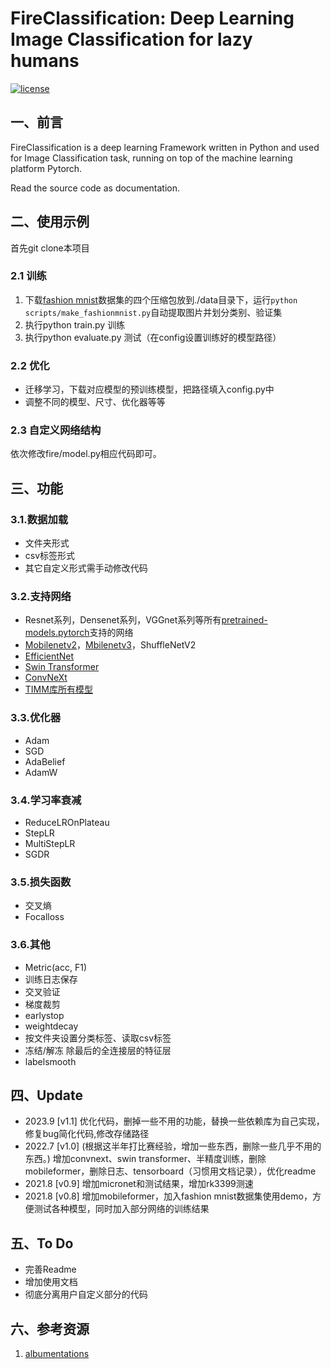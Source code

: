 # FireClassification: Deep Learning Image Classification for lazy humans

[![license](https://img.shields.io/github/license/mashape/apistatus.svg?maxAge=2592000)](https://github.com/fire717/Fire/blob/main/LICENSE) 
## 一、前言
FireClassification is a deep learning Framework written in Python and used for Image Classification task, running on top of the machine learning platform Pytorch.

Read the source code as documentation.

## 二、使用示例

首先git clone本项目

### 2.1 训练
1. 下载[fashion mnist](https://github.com/zalandoresearch/fashion-mnist)数据集的四个压缩包放到./data目录下，运行`python scripts/make_fashionmnist.py`自动提取图片并划分类别、验证集
2. 执行python train.py 训练
3. 执行python evaluate.py 测试（在config设置训练好的模型路径）

### 2.2 优化
* 迁移学习，下载对应模型的预训练模型，把路径填入config.py中
* 调整不同的模型、尺寸、优化器等等

### 2.3 自定义网络结构
依次修改fire/model.py相应代码即可。

## 三、功能
### 3.1.数据加载
* 文件夹形式
* csv标签形式
* 其它自定义形式需手动修改代码

### 3.2.支持网络

* Resnet系列，Densenet系列，VGGnet系列等所有[pretrained-models.pytorch](https://github.com/Cadene/pretrained-models.pytorch)支持的网络
* [Mobilenetv2](https://pytorch.org/docs/stable/torchvision/models.html?highlight=mobilenet#torchvision.models.mobilenet_v2)，[Mbilenetv3](https://github.com/kuan-wang/pytorch-mobilenet-v3)，ShuffleNetV2
* [EfficientNet](https://github.com/lukemelas/EfficientNet-PyTorch)
* [Swin Transformer](https://github.com/microsoft/Swin-Transformer)
* [ConvNeXt](https://github.com/facebookresearch/ConvNeXt)
* [TIMM库所有模型](https://github.com/huggingface/pytorch-image-models)



### 3.3.优化器
* Adam  
* SGD 
* AdaBelief 
* AdamW

### 3.4.学习率衰减
* ReduceLROnPlateau
* StepLR
* MultiStepLR
* SGDR

### 3.5.损失函数
* 交叉熵
* Focalloss

### 3.6.其他
* Metric(acc, F1)
* 训练日志保存
* 交叉验证
* 梯度裁剪
* earlystop
* weightdecay
* 按文件夹设置分类标签、读取csv标签
* 冻结/解冻 除最后的全连接层的特征层
* labelsmooth

 

## 四、Update
* 2023.9 [v1.1] 优化代码，删掉一些不用的功能，替换一些依赖库为自己实现，修复bug简化代码,修改存储路径
* 2022.7 [v1.0] (根据这半年打比赛经验，增加一些东西，删除一些几乎不用的东西。) 增加convnext、swin transformer、半精度训练，删除mobileformer，删除日志、tensorboard（习惯用文档记录），优化readme
* 2021.8 [v0.9] 增加micronet和测试结果，增加rk3399测速
* 2021.8 [v0.8] 增加mobileformer，加入fashion mnist数据集使用demo，方便测试各种模型，同时加入部分网络的训练结果

## 五、To Do
* 完善Readme
* 增加使用文档
* 彻底分离用户自定义部分的代码

## 六、参考资源
1. [albumentations](https://github.com/albumentations-team/albumentations)
